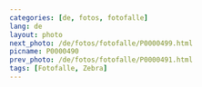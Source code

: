 ```yaml
---
categories: [de, fotos, fotofalle]
lang: de
layout: photo
next_photo: /de/fotos/fotofalle/P0000499.html
picname: P0000490
prev_photo: /de/fotos/fotofalle/P0000491.html
tags: [Fotofalle, Zebra]
---
```

